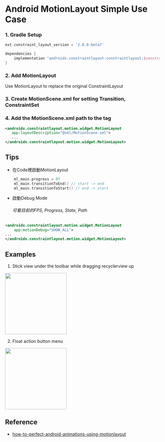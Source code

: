 # Android MotionLayout Simple Use Case

### 1. Gradle Setup 
```groovy
ext.constraint_layout_version = '2.0.0-beta7'

dependencies {
    implementation "androidx.constraintlayout:constraintlayout:$constraint_layout_version"
}
```

### 2. Add MotionLayout
  Use MotionLayout to replace the original ConstraintLayout
  
### 3. Create MotionScene.xml for setting Transition, ConstraintSet

### 4. Add the MotionScene.xml path to the tag
 ```xml
 <androidx.constraintlayout.motion.widget.MotionLayout 
    app:layoutDescription="@xml/MotionScene.xml">
    ...
</androidx.constraintlayout.motion.widget.MotionLayout>
 ```
 
## Tips

* 在Code裡啟動MotionLayout
```kotlin
    ml_main.progress = 0f
    ml_main.transitionToEnd() // start -> end
    ml_main.transitionToStart() // end -> start
```

* 啟動Debug Mode 

  ###### 可看目前的FPS, Progress, State, Path

```xml
<androidx.constraintlayout.motion.widget.MotionLayout 
    app:motionDebug="SHOW_ALL">
...
</androidx.constraintlayout.motion.widget.MotionLayout>
```

## Examples

1. Stick view under the toolbar while dragging recyclerview up

<img src="https://i.imgur.com/0IggcmD.gif" width="200">

2. Float action button menu

<img src="https://i.imgur.com/AYTzVqh.gif" width="200">

## Reference
* [how-to-perfect-android-animations-using-motionlayout](https://medium.com/@gilgoldzweig/how-to-perfect-android-animations-using-motionlayout-286cfa0f4f13)